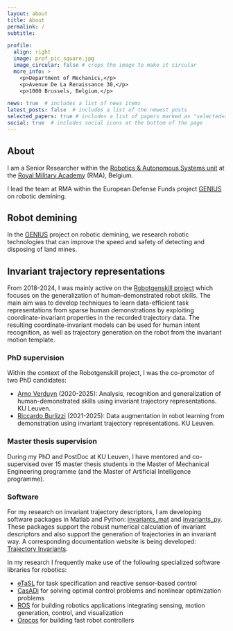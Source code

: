 ```yaml
---
layout: about
title: About
permalink: /
subtitle:

profile:
  align: right
  image: prof_pic_square.jpg
  image_circular: false # crops the image to make it circular
  more_info: >
    <p>Department of Mechanics,</p>
    <p>Avenue De La Renaissance 30,</p>
    <p>1000 Brussels, Belgium.</p>

news: true  # includes a list of news items
latest_posts: false  # includes a list of the newest posts
selected_papers: true # includes a list of papers marked as "selected={true}"
social: true  # includes social icons at the bottom of the page
---
```


## About

I am a Senior Researcher within the [Robotics & Autonomous Systems unit](https://mecatron.rma.ac.be/) at the [Royal Military Academy](https://www.rma.ac.be/en) (RMA), Belgium.

I lead the team at RMA within the European Defense Funds project [GENIUS](https://mecatron.rma.ac.be/index.php/projects/genius/) on robotic demining. 

## Robot demining

In the [GENIUS](https://mecatron.rma.ac.be/index.php/projects/genius/) project on robotic demining, we research robotic technologies that can improve the speed and safety of detecting and disposing of land mines.

## Invariant trajectory representations

From 2018-2024, I was mainly active on the [Robotgenskill project](https://robotgenskill.pages.gitlab.kuleuven.be/) which focuses on the generalization of human-demonstrated robot skills. The main aim was to develop techniques to learn data-efficient task representations from sparse human demonstrations by exploiting coordinate-invariant properties in the recorded trajectory data. The resulting coordinate-invariant models can be used for human intent recognition, as well as trajectory generation on the robot from the invariant motion template.

### PhD supervision

Within the context of the Robotgenskill project, I was the co-promotor of two PhD candidates:
- [Arno Verduyn](http://www.kuleuven.be/wieiswie/en/person/0140902) (2020-2025): Analysis, recognition and generalization of human-demonstrated skills using invariant trajectory representations. KU Leuven.
- [Riccardo Burlizzi](http://www.kuleuven.be/wieiswie/en/person/0148800) (2021-2025): Data augmentation in robot learning from demonstration using invariant trajectory representations. KU Leuven.

### Master thesis supervision

During my PhD and PostDoc at KU Leuven, I have mentored and co-supervised over 15 master thesis students in the Master of Mechanical Engineering programme (and the Master of Artificial Intelligence programme).

### Software

For my research on invariant trajectory descriptors, I am developing software packages in Matlab and Python: [invariants_mat](https://github.com/maximvochten/invariants_mat) and [invariants_py](https://github.com/maximvochten/invariants_py).  These packages support the robust numerical calculation of invariant descriptors and also support the generation of trajectories in an invariant way. A corresponding documentation website is being developed: [Trajectory Invariants](https://trajectory-invariants.github.io/).

In my research I frequently make use of the following specialized software libraries for robotics: 
- [eTaSL](https://etasl.pages.gitlab.kuleuven.be/) for task specification and reactive sensor-based control
- [CasADi](https://web.casadi.org/) for solving optimal control problems and nonlinear optimization problems
- [ROS](https://www.ros.org/) for building robotics applications integrating sensing, motion generation, control, and visualization
- [Orocos](https://orocos.org/) for building fast robot controllers

